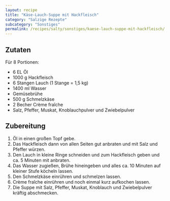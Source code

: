 ```yaml
---
layout: recipe
title: "Käse-Lauch-Suppe mit Hackfleisch"
category: "Salzige Rezepte"
subcategory: "Sonstiges"
permalink: /recipes/salty/sonstiges/kaese-lauch-suppe-mit-hackfleisch/
---
```



## Zutaten
Für 8 Portionen:
- 6 EL Öl
- 1000 g Hackfleisch
- 6 Stangen Lauch (1 Stange = 1,5 kg)
- 1400 ml Wasser
- Gemüsebrühe
- 500 g Schmelzkäse
- 2 Becher Crème fraîche
- Salz, Pfeffer, Muskat, Knoblauchpulver und Zwiebelpulver


## Zubereitung
1. Öl in einen großen Topf gebe.
2. Das Hackfleisch dann von allen Seiten gut anbraten und mit Salz und Pfeffer würzen.
3. Den Lauch in kleine Ringe schneiden und zum Hackfleisch geben und ca. 5 Minuten mit anbraten.
4. Das Wasser zugießen, Brühe hineingeben und alles ca. 10 Minuten auf kleiner Stufe köcheln lassen.
5. Den Schmelzkäse einrühren und schmelzen lassen.
6. Crème fraîche einrühren und noch einmal kurz aufkochen lassen.
7. Die Suppe mit Salz, Pfeffer, Muskat, Knoblauch und Zwiebelpulver kräftig abschmecken.
